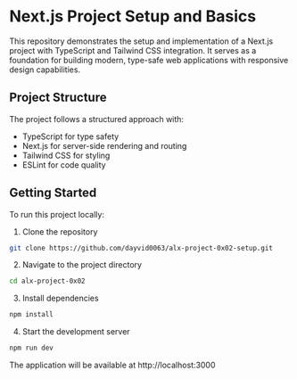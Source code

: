 # Next.js Project Setup and Basics

This repository demonstrates the setup and implementation of a Next.js project with TypeScript and Tailwind CSS integration. It serves as a foundation for building modern, type-safe web applications with responsive design capabilities.

## Project Structure

The project follows a structured approach with:
- TypeScript for type safety
- Next.js for server-side rendering and routing
- Tailwind CSS for styling
- ESLint for code quality

## Getting Started

To run this project locally:

1. Clone the repository
```bash
git clone https://github.com/dayvid0063/alx-project-0x02-setup.git
```

2. Navigate to the project directory
```bash
cd alx-project-0x02
```

3. Install dependencies
```bash
npm install
```

4. Start the development server
```bash
npm run dev
```

The application will be available at http://localhost:3000